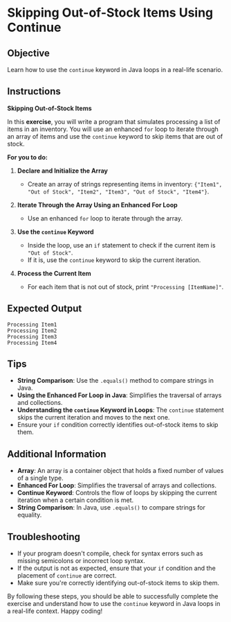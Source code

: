 # Skipping Out-of-Stock Items Using Continue

## Objective
Learn how to use the `continue` keyword in Java loops in a real-life scenario.

## Instructions

**Skipping Out-of-Stock Items**

In this **exercise**, you will write a program that simulates processing a list of items in an inventory. You will use an enhanced `for` loop to iterate through an array of items and use the `continue` keyword to skip items that are out of stock.

**For you to do:**

1. **Declare and Initialize the Array**
   - Create an array of strings representing items in inventory: `{"Item1", "Out of Stock", "Item2", "Item3", "Out of Stock", "Item4"}`.

2. **Iterate Through the Array Using an Enhanced For Loop**
   - Use an enhanced `for` loop to iterate through the array.

3. **Use the `continue` Keyword**
   - Inside the loop, use an `if` statement to check if the current item is `"Out of Stock"`.
   - If it is, use the `continue` keyword to skip the current iteration.

4. **Process the Current Item**
   - For each item that is not out of stock, print `"Processing [ItemName]"`.

## Expected Output
```
Processing Item1
Processing Item2
Processing Item3
Processing Item4
```

## Tips
- **String Comparison**: Use the `.equals()` method to compare strings in Java.
- **Using the Enhanced For Loop in Java**: Simplifies the traversal of arrays and collections.
- **Understanding the `continue` Keyword in Loops**: The `continue` statement skips the current iteration and moves to the next one.
- Ensure your `if` condition correctly identifies out-of-stock items to skip them.

## Additional Information
- **Array**: An array is a container object that holds a fixed number of values of a single type.
- **Enhanced For Loop**: Simplifies the traversal of arrays and collections.
- **Continue Keyword**: Controls the flow of loops by skipping the current iteration when a certain condition is met.
- **String Comparison**: In Java, use `.equals()` to compare strings for equality.

## Troubleshooting
- If your program doesn't compile, check for syntax errors such as missing semicolons or incorrect loop syntax.
- If the output is not as expected, ensure that your `if` condition and the placement of `continue` are correct.
- Make sure you're correctly identifying out-of-stock items to skip them.

By following these steps, you should be able to successfully complete the exercise and understand how to use the `continue` keyword in Java loops in a real-life context. Happy coding!
